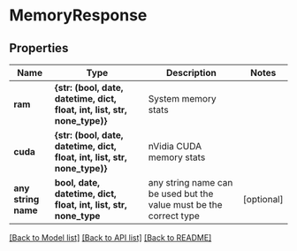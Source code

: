 # MemoryResponse


## Properties
Name | Type | Description | Notes
------------ | ------------- | ------------- | -------------
**ram** | **{str: (bool, date, datetime, dict, float, int, list, str, none_type)}** | System memory stats | 
**cuda** | **{str: (bool, date, datetime, dict, float, int, list, str, none_type)}** | nVidia CUDA memory stats | 
**any string name** | **bool, date, datetime, dict, float, int, list, str, none_type** | any string name can be used but the value must be the correct type | [optional]

[[Back to Model list]](../README.md#documentation-for-models) [[Back to API list]](../README.md#documentation-for-api-endpoints) [[Back to README]](../README.md)


